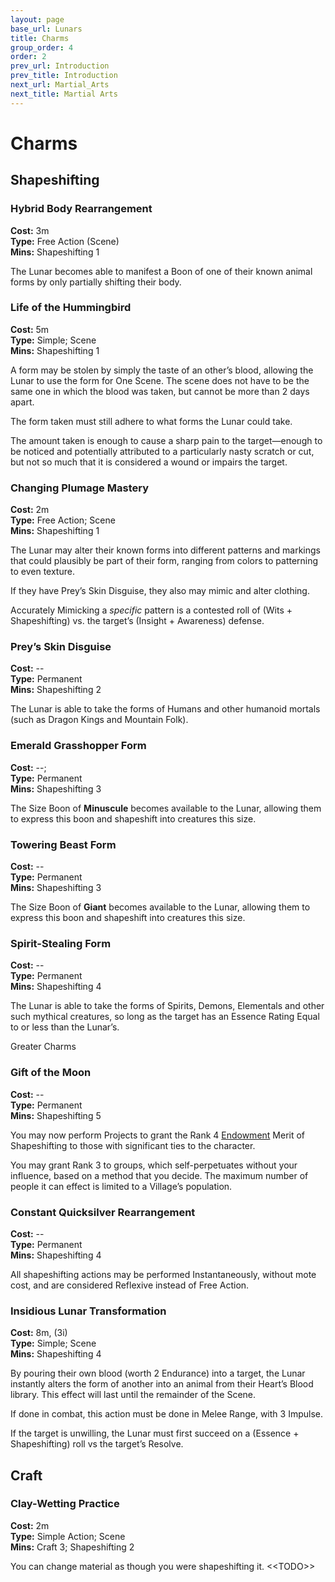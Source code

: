 ```yaml
---
layout: page
base_url: Lunars
title: Charms
group_order: 4
order: 2
prev_url: Introduction
prev_title: Introduction
next_url: Martial_Arts
next_title: Martial Arts
---
```


Charms
======

Shapeshifting
-------------

### Hybrid Body Rearrangement

**Cost:** 3m  
**Type:** Free Action (Scene)  
**Mins:** Shapeshifting 1

The Lunar becomes able to manifest a Boon of one of their known animal
forms by only partially shifting their body.

### Life of the Hummingbird

**Cost:** 5m  
**Type:** Simple; Scene  
**Mins:** Shapeshifting 1

A form may be stolen by simply the taste of an other’s blood, allowing
the Lunar to use the form for One Scene. The scene does not have to be
the same one in which the blood was taken, but cannot be more than 2
days apart.

The form taken must still adhere to what forms the Lunar could take.

The amount taken is enough to cause a sharp pain to the target—enough to
be noticed and potentially attributed to a particularly nasty scratch or
cut, but not so much that it is considered a wound or impairs the
target.

### Changing Plumage Mastery

**Cost:** 2m  
**Type:** Free Action; Scene  
**Mins:** Shapeshifting 1

The Lunar may alter their known forms into different patterns and
markings that could plausibly be part of their form, ranging from colors
to patterning to even texture.

If they have Prey’s Skin Disguise, they also may mimic and alter
clothing.

Accurately Mimicking a *specific* pattern is a contested roll of (Wits +
Shapeshifting) vs. the target’s (Insight + Awareness) defense.

### Prey’s Skin Disguise

**Cost:** --  
**Type:** Permanent  
**Mins:** Shapeshifting 2

The Lunar is able to take the forms of Humans and other humanoid mortals
(such as Dragon Kings and Mountain Folk).

### Emerald Grasshopper Form

**Cost:** --;  
**Type:** Permanent  
**Mins:** Shapeshifting 3

The Size Boon of **Minuscule** becomes available to the Lunar, allowing
them to express this boon and shapeshift into creatures this size.

### Towering Beast Form

**Cost:** --  
**Type:** Permanent  
**Mins:** Shapeshifting 3

The Size Boon of **Giant** becomes available to the Lunar, allowing them
to express this boon and shapeshift into creatures this size.

### Spirit-Stealing Form

**Cost:** --  
**Type:** Permanent  
**Mins:** Shapeshifting 4

The Lunar is able to take the forms of Spirits, Demons, Elementals and
other such mythical creatures, so long as the target has an Essence
Rating Equal to or less than the Lunar’s.

<div class="greater_charm">Greater Charms</div>

### Gift of the Moon

**Cost:** --  
**Type:** Permanent  
**Mins:** Shapeshifting 5

You may now perform Projects to grant the Rank 4 [Endowment](endowment)
Merit of Shapeshifting to those with significant ties to the character.

You may grant Rank 3 to groups, which self-perpetuates without your
influence, based on a method that you decide. The maximum number of
people it can effect is limited to a Village’s population.

### Constant Quicksilver Rearrangement

**Cost:** --  
**Type:** Permanent  
**Mins:** Shapeshifting 4

All shapeshifting actions may be performed Instantaneously, without mote
cost, and are considered Reflexive instead of Free Action.

### Insidious Lunar Transformation

**Cost:** 8m, (3i)  
**Type:** Simple; Scene  
**Mins:** Shapeshifting 4

By pouring their own blood (worth 2 Endurance) into a target, the Lunar
instantly alters the form of another into an animal from their Heart’s
Blood library. This effect will last until the remainder of the Scene.

If done in combat, this action must be done in Melee Range, with 3
Impulse.

If the target is unwilling, the Lunar must first succeed on a (Essence +
Shapeshifting) roll vs the target’s Resolve.

Craft
-----

### Clay-Wetting Practice

**Cost:** 2m  
**Type:** Simple Action; Scene  
**Mins:** Craft 3; Shapeshifting 2

You can change material as though you were shapeshifting it.
&lt;&lt;TODO&gt;&gt;
